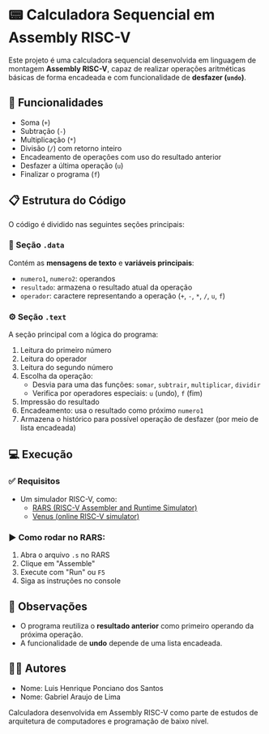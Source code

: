 # 📟 Calculadora Sequencial em Assembly RISC-V

Este projeto é uma calculadora sequencial desenvolvida em linguagem de montagem **Assembly RISC-V**, capaz de realizar operações aritméticas básicas de forma encadeada e com funcionalidade de **desfazer (`undo`)**.  

## 🧠 Funcionalidades

- Soma (`+`)
- Subtração (`-`)
- Multiplicação (`*`)
- Divisão (`/`) com retorno inteiro
- Encadeamento de operações com uso do resultado anterior
- Desfazer a última operação (`u`)
- Finalizar o programa (`f`)


## 📋 Estrutura do Código

O código é dividido nas seguintes seções principais:

### 📌 Seção `.data`

Contém as **mensagens de texto** e **variáveis principais**:
- `numero1`, `numero2`: operandos
- `resultado`: armazena o resultado atual da operação
- `operador`: caractere representando a operação (`+`, `-`, `*`, `/`, `u`, `f`)


### ⚙️ Seção `.text`

A seção principal com a lógica do programa:
1. Leitura do primeiro número
2. Leitura do operador
3. Leitura do segundo número
4. Escolha da operação:
   - Desvia para uma das funções: `somar`, `subtrair`, `multiplicar`, `dividir`
   - Verifica por operadores especiais: `u` (undo), `f` (fim)
5. Impressão do resultado
6. Encadeamento: usa o resultado como próximo `numero1`
7. Armazena o histórico para possível operação de desfazer (por meio de lista encadeada)

## 💻 Execução

### ✅ Requisitos
- Um simulador RISC-V, como:
  - [RARS (RISC-V Assembler and Runtime Simulator)](https://github.com/TheThirdOne/rars)
  - [Venus (online RISC-V simulator)](https://venus.cs61c.org/)

### ▶️ Como rodar no RARS:
1. Abra o arquivo `.s` no RARS
2. Clique em "Assemble"
3. Execute com "Run" ou `F5`
4. Siga as instruções no console

## 📎 Observações

- O programa reutiliza o **resultado anterior** como primeiro operando da próxima operação.
- A funcionalidade de **undo** depende de uma lista encadeada.

## 👨‍💻 Autores

- Nome: Luis Henrique Ponciano dos Santos
- Nome: Gabriel Araujo de Lima

Calculadora desenvolvida em Assembly RISC-V como parte de estudos de arquitetura de computadores e programação de baixo nível.